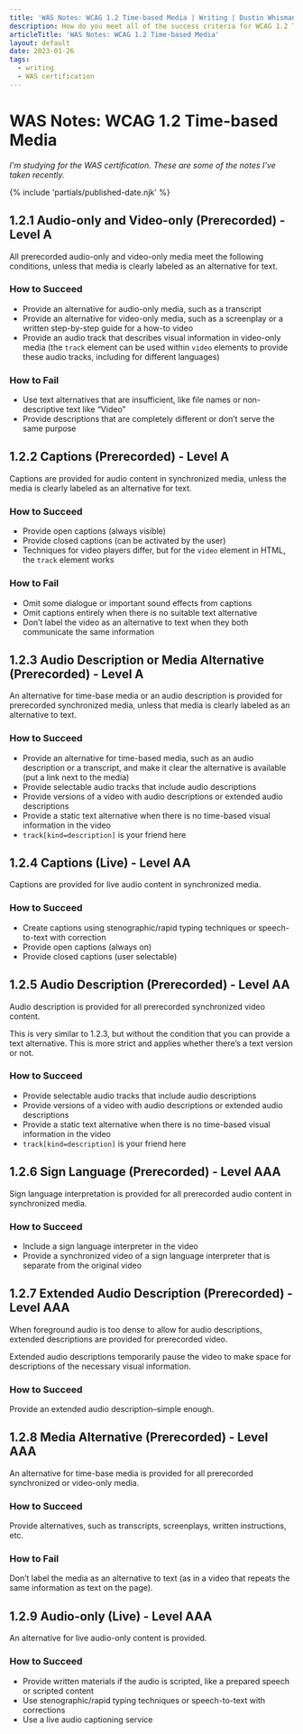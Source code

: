 ```yaml
---
title: 'WAS Notes: WCAG 1.2 Time-based Media | Writing | Dustin Whisman'
description: How do you meet all of the success criteria for WCAG 1.2 Time-based Media?
articleTitle: 'WAS Notes: WCAG 1.2 Time-based Media'
layout: default
date: 2023-01-26
tags:
  - writing
  - WAS certification
---
```


# WAS Notes: WCAG 1.2 Time-based Media

_I'm studying for the WAS certification. These are some of the notes I've taken recently._

{% include 'partials/published-date.njk' %}

## 1.2.1 Audio-only and Video-only (Prerecorded) - Level A

All prerecorded audio-only and video-only media meet the following conditions, unless that media is clearly labeled as an alternative for text.

### How to Succeed

- Provide an alternative for audio-only media, such as a transcript
- Provide an alternative for video-only media, such as a screenplay or a written step-by-step guide for a how-to video
- Provide an audio track that describes visual information in video-only media (the `track` element can be used within `video` elements to provide these audio tracks, including for different languages)

### How to Fail

- Use text alternatives that are insufficient, like file names or non-descriptive text like “Video”
- Provide descriptions that are completely different or don’t serve the same purpose

## 1.2.2 Captions (Prerecorded) - Level A

Captions are provided for audio content in synchronized media, unless the media is clearly labeled as an alternative for text.

### How to Succeed

- Provide open captions (always visible)
- Provide closed captions (can be activated by the user)
- Techniques for video players differ, but for the `video` element in HTML, the `track` element works

### How to Fail

- Omit some dialogue or important sound effects from captions
- Omit captions entirely when there is no suitable text alternative
- Don’t label the video as an alternative to text when they both communicate the same information

## 1.2.3 Audio Description or Media Alternative (Prerecorded) - Level A

An alternative for time-base media or an audio description is provided for prerecorded synchronized media, unless that media is clearly labeled as an alternative to text.

### How to Succeed

- Provide an alternative for time-based media, such as an audio description or a transcript, and make it clear the alternative is available (put a link next to the media)
- Provide selectable audio tracks that include audio descriptions
- Provide versions of a video with audio descriptions or extended audio descriptions
- Provide a static text alternative when there is no time-based visual information in the video
- `track[kind=description]` is your friend here

## 1.2.4 Captions (Live) - Level AA

Captions are provided for live audio content in synchronized media.

### How to Succeed

- Create captions using stenographic/rapid typing techniques or speech-to-text with correction
- Provide open captions (always on)
- Provide closed captions (user selectable)

## 1.2.5 Audio Description (Prerecorded) - Level AA

Audio description is provided for all prerecorded synchronized video content.

This is very similar to 1.2.3, but without the condition that you can provide a text alternative. This is more strict and applies whether there’s a text version or not.

### How to Succeed

- Provide selectable audio tracks that include audio descriptions
- Provide versions of a video with audio descriptions or extended audio descriptions
- Provide a static text alternative when there is no time-based visual information in the video
- `track[kind=description]` is your friend here

## 1.2.6 Sign Language (Prerecorded) - Level AAA

Sign language interpretation is provided for all prerecorded audio content in synchronized media.

### How to Succeed

- Include a sign language interpreter in the video
- Provide a synchronized video of a sign language interpreter that is separate from the original video

## 1.2.7 Extended Audio Description (Prerecorded) - Level AAA

When foreground audio is too dense to allow for audio descriptions, extended descriptions are provided for prerecorded video.

Extended audio descriptions temporarily pause the video to make space for descriptions of the necessary visual information.

### How to Succeed

Provide an extended audio description–simple enough.

## 1.2.8 Media Alternative (Prerecorded) - Level AAA

An alternative for time-base media is provided for all prerecorded synchronized or video-only media.

### How to Succeed

Provide alternatives, such as transcripts, screenplays, written instructions, etc.

### How to Fail

Don’t label the media as an alternative to text (as in a video that repeats the same information as text on the page).

## 1.2.9 Audio-only (Live) - Level AAA

An alternative for live audio-only content is provided.

### How to Succeed

- Provide written materials if the audio is scripted, like a prepared speech or scripted content
- Use stenographic/rapid typing techniques or speech-to-text with corrections
- Use a live audio captioning service
